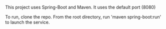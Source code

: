 This project uses Spring-Boot and Maven.
It uses the default port (8080)

To run, clone the repo. From the root directory, run 'maven spring-boot:run' to launch the service.
